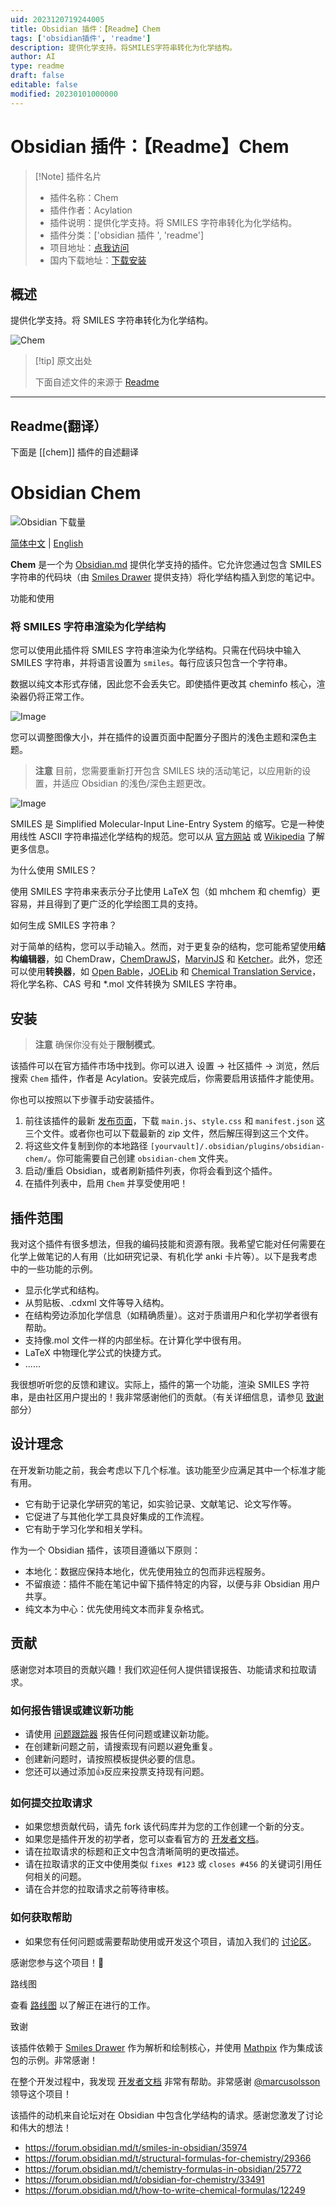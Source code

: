 ```yaml
---
uid: 2023120719244005
title: Obsidian 插件：【Readme】Chem
tags: ['obsidian插件', 'readme']
description: 提供化学支持。将SMILES字符串转化为化学结构。
author: AI
type: readme
draft: false
editable: false
modified: 20230101000000
---
```


# Obsidian 插件：【Readme】Chem

> [!Note] 插件名片
> - 插件名称：Chem
> - 插件作者：Acylation
> - 插件说明：提供化学支持。将 SMILES 字符串转化为化学结构。
> - 插件分类：['obsidian 插件 ', 'readme']
> - 项目地址：[点我访问](https://github.com/Acylation/obsidian-chem)
> - 国内下载地址：[下载安装](https://pkmer.cn/products/plugin/pluginMarket/?chem)

## 概述

提供化学支持。将 SMILES 字符串转化为化学结构。

![Chem](https://cdn.pkmer.cn/covers/chem.jpeg!pkmer)

> [!tip] 原文出处
>
>下面自述文件的来源于 [Readme](https://ghproxy.net/https://raw.githubusercontent.com/Acylation/obsidian-chem/main/README.md)
>

---

## Readme(翻译）

下面是 [[chem]] 插件的自述翻译

# Obsidian Chem

![Obsidian 下载量](https://img.shields.io/badge/dynamic/json?logo=obsidian&color=%23483699&label=downloads&query=%24%5B%22chem%22%5D.downloads&url=https%3A%2F%2Fraw.githubusercontent.com%2Fobsidianmd%2Fobsidian-releases%2Fmaster%2Fcommunity-plugin-stats.json)

[简体中文](README-ZH.md) | [English](README.md)

**Chem** 是一个为 [Obsidian.md](https://obsidian.md/) 提供化学支持的插件。它允许您通过包含 SMILES 字符串的代码块（由 [Smiles Drawer](https://github.com/reymond-group/smilesDrawer) 提供支持）将化学结构插入到您的笔记中。

功能和使用

### 将 SMILES 字符串渲染为化学结构

您可以使用此插件将 SMILES 字符串渲染为化学结构。只需在代码块中输入 SMILES 字符串，并将语言设置为 `smiles`。每行应该只包含一个字符串。

数据以纯文本形式存储，因此您不会丢失它。即使插件更改其 cheminfo 核心，渲染器仍将正常工作。

![Image](https://cdn.pkmer.cn/covers/chem_1_1.jpeg!pkmer)

您可以调整图像大小，并在插件的设置页面中配置分子图片的浅色主题和深色主题。

> **注意**
> 目前，您需要重新打开包含 SMILES 块的活动笔记，以应用新的设置，并适应 Obsidian 的浅色/深色主题更改。

![Image](https://cdn.pkmer.cn/covers/chem_1_2.jpeg!pkmer)

SMILES 是 Simplified Molecular-Input Line-Entry System 的缩写。它是一种使用线性 ASCII 字符串描述化学结构的规范。您可以从 [官方网站](http://opensmiles.org/opensmiles.html) 或 [Wikipedia](https://en.wikipedia.org/wiki/Simplified_molecular-input_line-entry_system) 了解更多信息。

为什么使用 SMILES？

使用 SMILES 字符串来表示分子比使用 LaTeX 包（如 mhchem 和 chemfig）更容易，并且得到了更广泛的化学绘图工具的支持。

如何生成 SMILES 字符串？

对于简单的结构，您可以手动输入。然而，对于更复杂的结构，您可能希望使用**结构编辑器**，如 ChemDraw，[ChemDrawJS](https://chemdrawdirect.perkinelmer.cloud/js/sample/index.html#)，[MarvinJS](https://marvinjs-demo.chemaxon.com/latest/index.html) 和 [Ketcher](https://lifescience.opensource.epam.com/KetcherDemoSA/index.html)。此外，您还可以使用**转换器**，如 [Open Bable](http://openbabel.org/wiki/Main_Page)，[JOELib](https://sourceforge.net/projects/joelib/) 和 [Chemical Translation Service](https://cts.fiehnlab.ucdavis.edu/)，将化学名称、CAS 号和 *.mol 文件转换为 SMILES 字符串。

## 安装

> **注意**
> 确保你没有处于**限制模式**。

该插件可以在官方插件市场中找到。你可以进入 设置 → 社区插件 → 浏览，然后搜索 `Chem` 插件，作者是 Acylation。安装完成后，你需要启用该插件才能使用。

你也可以按照以下步骤手动安装插件。

1. 前往该插件的最新 [发布页面](https://github.com/Acylation/obsidian-chem/releases/latest)，下载 `main.js`、`style.css` 和 `manifest.json` 这三个文件。或者你也可以下载最新的 zip 文件，然后解压得到这三个文件。
2. 将这些文件复制到你的本地路径 `[yourvault]/.obsidian/plugins/obsidian-chem/`。你可能需要自己创建 `obsidian-chem` 文件夹。
3. 启动/重启 Obsidian，或者刷新插件列表，你将会看到这个插件。
4. 在插件列表中，启用 `Chem` 并享受使用吧！

## 插件范围

我对这个插件有很多想法，但我的编码技能和资源有限。我希望它能对任何需要在化学上做笔记的人有用（比如研究记录、有机化学 anki 卡片等）。以下是我考虑中的一些功能的示例。

- 显示化学式和结构。
- 从剪贴板、.cdxml 文件等导入结构。
- 在结构旁边添加化学信息（如精确质量）。这对于质谱用户和化学初学者很有帮助。
- 支持像.mol 文件一样的内部坐标。在计算化学中很有用。
- LaTeX 中物理化学公式的快捷方式。
- ......

我很想听听您的反馈和建议。实际上，插件的第一个功能，渲染 SMILES 字符串，是由社区用户提出的！我非常感谢他们的贡献。（有关详细信息，请参见 [致谢](https://github.com/Acylation/obsidian-chem#acknowledgment) 部分）

## 设计理念

在开发新功能之前，我会考虑以下几个标准。该功能至少应满足其中一个标准才能有用。

- 它有助于记录化学研究的笔记，如实验记录、文献笔记、论文写作等。
- 它促进了与其他化学工具良好集成的工作流程。
- 它有助于学习化学和相关学科。

作为一个 Obsidian 插件，该项目遵循以下原则：

- 本地化：数据应保持本地化，优先使用独立的包而非远程服务。
- 不留痕迹：插件不能在笔记中留下插件特定的内容，以便与非 Obsidian 用户共享。
- 纯文本为中心：优先使用纯文本而非复杂格式。

## 贡献

感谢您对本项目的贡献兴趣！我们欢迎任何人提供错误报告、功能请求和拉取请求。

### 如何报告错误或建议新功能

- 请使用 [问题跟踪器](https://github.com/Acylation/obsidian-chem/issues) 报告任何问题或建议新功能。
- 在创建新问题之前，请搜索现有问题以避免重复。
- 创建新问题时，请按照模板提供必要的信息。
- 您还可以通过添加👍反应来投票支持现有问题。

### 如何提交拉取请求

- 如果您想贡献代码，请先 fork 该代码库并为您的工作创建一个新的分支。
- 如果您是插件开发的初学者，您可以查看官方的 [开发者文档](https://docs.obsidian.md/Plugins/Getting+started/Build+a+plugin)。
- 请在拉取请求的标题和正文中包含清晰简明的更改描述。
- 请在拉取请求的正文中使用类似 `fixes #123` 或 `closes #456` 的关键词引用任何相关的问题。
- 请在合并您的拉取请求之前等待审核。

### 如何获取帮助

- 如果您有任何问题或需要帮助使用或开发这个项目，请加入我们的 [讨论区](https://github.com/Acylation/obsidian-chem/discussions)。

感谢您参与这个项目！🙌

路线图

查看 [路线图](https://github.com/users/Acylation/projects/6) 以了解正在进行的工作。

致谢

该插件依赖于 [Smiles Drawer](https://github.com/reymond-group/smilesDrawer) 作为解析和绘制核心，并使用 [Mathpix](https://github.com/Mathpix/mathpix-markdown-it) 作为集成该包的示例。非常感谢！

在整个开发过程中，我发现 [开发者文档](https://docs.obsidian.md/Plugins/Getting+started/Build+a+plugin) 非常有帮助。非常感谢 [@marcusolsson](https://github.com/marcusolsson) 领导这个项目！

该插件的动机来自论坛对在 Obsidian 中包含化学结构的请求。感谢您激发了讨论和伟大的想法！

- <https://forum.obsidian.md/t/smiles-in-obsidian/35974>
- <https://forum.obsidian.md/t/structural-formulas-for-chemistry/29366>
- <https://forum.obsidian.md/t/chemistry-formulas-in-obsidian/25772>
- <https://forum.obsidian.md/t/obsidian-for-chemistry/33491>
- <https://forum.obsidian.md/t/how-to-write-chemical-formulas/12249>



